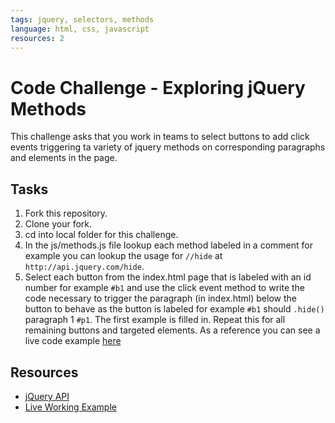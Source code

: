 ```yaml
---
tags: jquery, selectors, methods
language: html, css, javascript
resources: 2
---
```


# Code Challenge - Exploring jQuery Methods

This challenge asks that you work in teams to select buttons to add click events triggering ta variety of jquery methods on corresponding paragraphs and elements in the page.

## Tasks

1. Fork this repository.
2. Clone your fork.
3. cd into local folder for this challenge.
4. In the js/methods.js file lookup each method labeled in a comment for example you can lookup the usage for `//hide` at `http://api.jquery.com/hide`.
5. Select each button from the index.html page that is labeled with an id number for example `#b1` and use the click event method to write the code necessary to trigger the paragraph (in index.html) below the button to behave as the button is labeled for example `#b1` should `.hide()` paragraph 1 `#p1`. The first example is filled in. Repeat this for all remaining buttons and targeted elements. As a reference you can see a live code example [here](http://flatiron-school-curriculum.github.io/fe-jquery-exploring-methods/)

## Resources

 * [jQuery API](http://api.jquery.com/)
 * [Live Working Example](http://flatiron-school-curriculum.github.io/fe-jquery-exploring-methods/)